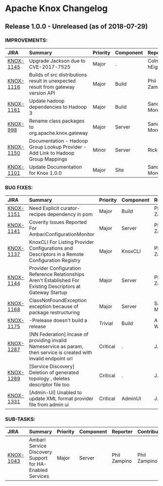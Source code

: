 
<!---
# Licensed to the Apache Software Foundation (ASF) under one
# or more contributor license agreements.  See the NOTICE file
# distributed with this work for additional information
# regarding copyright ownership.  The ASF licenses this file
# to you under the Apache License, Version 2.0 (the
# "License"); you may not use this file except in compliance
# with the License.  You may obtain a copy of the License at
#
#     http://www.apache.org/licenses/LICENSE-2.0
#
# Unless required by applicable law or agreed to in writing, software
# distributed under the License is distributed on an "AS IS" BASIS,
# WITHOUT WARRANTIES OR CONDITIONS OF ANY KIND, either express or implied.
# See the License for the specific language governing permissions and
# limitations under the License.
-->
# Apache Knox Changelog

## Release 1.0.0 - Unreleased (as of 2018-07-29)



### IMPROVEMENTS:

| JIRA | Summary | Priority | Component | Reporter | Contributor |
|:---- |:---- | :--- |:---- |:---- |:---- |
| [KNOX-1145](https://issues.apache.org/jira/browse/KNOX-1145) | Upgrade Jackson due to CVE-2017-7525 |  Major | . | Colm O hEigeartaigh | Colm O hEigeartaigh |
| [KNOX-1116](https://issues.apache.org/jira/browse/KNOX-1116) | Builds of src distributions result in unexpected result from gateway version API |  Major | Build | Phil Zampino | Colm O hEigeartaigh |
| [KNOX-1161](https://issues.apache.org/jira/browse/KNOX-1161) | Update hadoop dependencies to Hadoop 3 |  Major | Build | Sandeep More | Sandeep More |
| [KNOX-998](https://issues.apache.org/jira/browse/KNOX-998) | Rename class packages to org.apache.knox.gateway |  Major | Server | Sandeep More | Sandeep More |
| [KNOX-1150](https://issues.apache.org/jira/browse/KNOX-1150) | Documentation - Hadoop Group Lookup Provider - Add Link to Hadoop Group Mappings |  Minor | Server | Rick Kellogg | Sandeep More |
| [KNOX-1101](https://issues.apache.org/jira/browse/KNOX-1101) | Update Documentation for Knox 1.0.0 |  Major | Site | Sandeep More | Sandeep More |


### BUG FIXES:

| JIRA | Summary | Priority | Component | Reporter | Contributor |
|:---- |:---- | :--- |:---- |:---- |:---- |
| [KNOX-1151](https://issues.apache.org/jira/browse/KNOX-1151) | Need Explicit curator-recipes dependency in pom |  Major | Build | Phil Zampino | Phil Zampino |
| [KNOX-1141](https://issues.apache.org/jira/browse/KNOX-1141) | Coverity Issues Reported For AmbariConfigurationMonitor |  Major | Server | Phil Zampino | Phil Zampino |
| [KNOX-1137](https://issues.apache.org/jira/browse/KNOX-1137) | KnoxCLI For Listing Provider Configurations and Descriptors in a Remote Configuration Registry |  Major | KnoxCLI | Phil Zampino | Phil Zampino |
| [KNOX-1144](https://issues.apache.org/jira/browse/KNOX-1144) | Provider Configuration Reference Relationships Aren't Established For Existing Descriptors at Gateway Startup |  Major | Server | Phil Zampino | Phil Zampino |
| [KNOX-1168](https://issues.apache.org/jira/browse/KNOX-1168) | ClassNotFoundException exception because of package restructuring |  Major | Server | Sandeep More | Sandeep More |
| [KNOX-1175](https://issues.apache.org/jira/browse/KNOX-1175) | -Prelease doesn't build a release |  Trivial | Build | Allen Wittenauer | Jack Bearden |
| [KNOX-1287](https://issues.apache.org/jira/browse/KNOX-1287) | [NN Federation] Incase of providing invalid Nameservice as param, then service is created with invalid endpoint url |  Critical | . | J.Andreina | Phil Zampino |
| [KNOX-1289](https://issues.apache.org/jira/browse/KNOX-1289) | [Service Discovery] Deletion of generated topology , deletes descriptor file too |  Critical | . | J.Andreina | Phil Zampino |
| [KNOX-1331](https://issues.apache.org/jira/browse/KNOX-1331) | [Admin-UI] Unabled to update XML format provider file from admin ui |  Critical | AdminUI | J.Andreina | Phil Zampino |


### SUB-TASKS:

| JIRA | Summary | Priority | Component | Reporter | Contributor |
|:---- |:---- | :--- |:---- |:---- |:---- |
| [KNOX-1043](https://issues.apache.org/jira/browse/KNOX-1043) | Ambari Service Discovery Support for HA-Enabled Services |  Major | Server | Phil Zampino | Phil Zampino |


